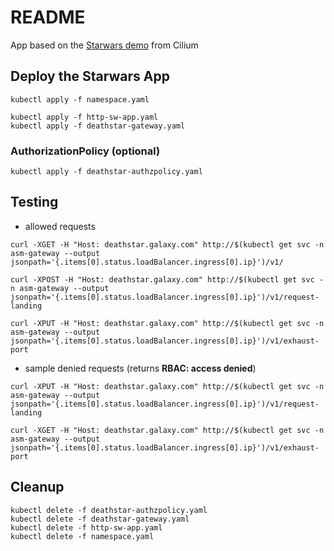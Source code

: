 # README
App based on the [Starwars demo](https://github.com/cilium/star-wars-demo) from Cilium

## Deploy the Starwars App
```console
kubectl apply -f namespace.yaml

kubectl apply -f http-sw-app.yaml
kubectl apply -f deathstar-gateway.yaml
```

### AuthorizationPolicy (optional)
```console
kubectl apply -f deathstar-authzpolicy.yaml
```

## Testing
- allowed requests
```console
curl -XGET -H "Host: deathstar.galaxy.com" http://$(kubectl get svc -n asm-gateway --output jsonpath='{.items[0].status.loadBalancer.ingress[0].ip}')/v1/

curl -XPOST -H "Host: deathstar.galaxy.com" http://$(kubectl get svc -n asm-gateway --output jsonpath='{.items[0].status.loadBalancer.ingress[0].ip}')/v1/request-landing

curl -XPUT -H "Host: deathstar.galaxy.com" http://$(kubectl get svc -n asm-gateway --output jsonpath='{.items[0].status.loadBalancer.ingress[0].ip}')/v1/exhaust-port
```

- sample denied requests (returns **RBAC: access denied**)
```console
curl -XPUT -H "Host: deathstar.galaxy.com" http://$(kubectl get svc -n asm-gateway --output jsonpath='{.items[0].status.loadBalancer.ingress[0].ip}')/v1/request-landing

curl -XGET -H "Host: deathstar.galaxy.com" http://$(kubectl get svc -n asm-gateway --output jsonpath='{.items[0].status.loadBalancer.ingress[0].ip}')/v1/exhaust-port
```

## Cleanup
```console
kubectl delete -f deathstar-authzpolicy.yaml
kubectl delete -f deathstar-gateway.yaml
kubectl delete -f http-sw-app.yaml
kubectl delete -f namespace.yaml
```
